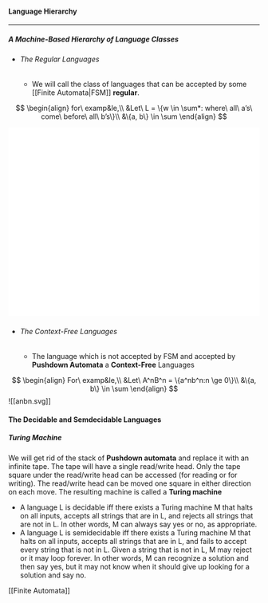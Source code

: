 #### Language Hierarchy
---
##### A Machine-Based Hierarchy of Language Classes

- ###### The Regular Languages

	- We will call the class of languages that can be accepted by some [[Finite Automata|FSM]] **regular**.

$$
\begin{align}
for\ examp&le,\\
&Let\ L = \{w \in \sum*: where\ all\ a’s\ come\ before\ all\ b’s\}\\
&\{a, b\} \in \sum
\end{align}
$$

![Image](abeforeb.svg)

- ###### The Context-Free Languages
	- The language which is not accepted by FSM and accepted by **Pushdown Automata** a **Context-Free** Languages

$$
\begin{align}
For\ examp&le,\\
&Let\ A^nB^n = \{a^nb^n:n \ge 0\}\\
&\{a, b\} \in \sum
\end{align}
$$
![[anbn.svg]]
#### The Decidable and Semdecidable Languages
##### Turing Machine
We will get rid of the stack of **Pushdown automata** and replace it with an infinite tape. The tape will have a single read/write head. Only the tape square under the read/write head can be accessed (for reading or for writing). The read/write head can be moved one square in either direction on each move. The resulting machine is called a **Turing machine**

 - A language L is decidable iff there exists a Turing machine M that halts on all inputs, accepts all strings that are in L, and rejects all strings that are not in L. In other words, M can always say yes or no, as appropriate.
 - A language L is semidecidable iff there exists a Turing machine M that halts on all inputs, accepts all strings that are in L, and fails to accept every string that is not in L. Given a string that is not in L, M may reject or it may loop forever. In other words, M can recognize a solution and then say yes, but it may not know when it should give up looking for a solution and say no.



[[Finite Automata]]